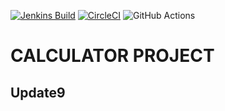 [![Jenkins Build](http://d5089d3d.ngrok.io/job/calculator-cicd-pipeline/badge/icon)](http://d5089d3d.ngrok.io/job/calculator-cicd-pipeline/)
[![CircleCI](https://circleci.com/gh/avijitpal9/calculator-cicd.svg?style=svg)](https://circleci.com/gh/avijitpal9/calculator-cicd)
![GitHub Actions](https://github.com/avijitpal9/calculator-cicd/workflows/Continious%20Integration/badge.svg)
# CALCULATOR PROJECT
## Update9
